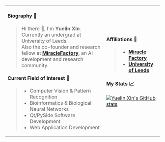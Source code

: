 <table border="0">
  <tr>
    <td>
   
#### Biography 🚀
> Hi there 👋, I'm **Yuelin Xin**.  
> Currently an undergrad at University of Leeds.  
> Also the co-founder and research fellow at [**MiracleFactory**](https://miraclefactory.co/), an AI development and research community.   
   
#### Current Field of Interest 📓
> * Computer Vision & Pattern Recognition  
> * Bioinformatics & Biological Neural Networks  
> * Qt/PySide Software Development  
> * Web Application Development    
    </td>
    <td> 
    
#### Affiliations 🏫
> * [**Miracle Factory**](https://miraclefactory.co/)
> * [**University of Leeds**](https://www.leeds.ac.uk/)

#### My Stats 📈
[![Yuelin Xin's GitHub stats](https://github-readme-stats.vercel.app/api?username=YuelinXin&show_icons=true&count_private=true)](https://github.com/YuelinXin/github-readme-stats)
    </td>
  </tr>
</table>
